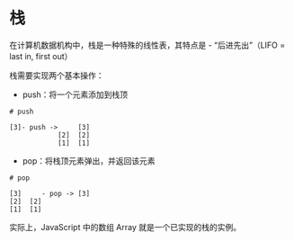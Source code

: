 # 栈
在计算机数据机构中，栈是一种特殊的线性表，其特点是 - “后进先出”（LIFO = last in, first out）


栈需要实现两个基本操作：
- push：将一个元素添加到栈顶
```
# push

[3]- push ->     [3]
            [2]  [2]
            [1]  [1]
```

- pop：将栈顶元素弹出，并返回该元素
```
# pop

[3]     - pop -> [3]
[2]  [2]
[1]  [1]
```

实际上，JavaScript 中的数组 Array 就是一个已实现的栈的实例。
